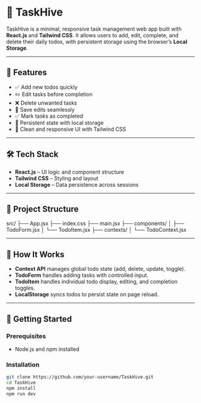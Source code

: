 # 🐝 TaskHive

TaskHive is a minimal, responsive task management web app built with **React.js** and **Tailwind CSS**. It allows users to add, edit, complete, and delete their daily todos, with persistent storage using the browser’s **Local Storage**.

---

## 🚀 Features

- ✅ Add new todos quickly
- ✏️ Edit tasks before completion
- ❌ Delete unwanted tasks
- 📁 Save edits seamlessly
- ✅ Mark tasks as completed
- 🔁 Persistent state with local storage
- 🧼 Clean and responsive UI with Tailwind CSS

---

## 🛠️ Tech Stack

- **React.js** – UI logic and component structure
- **Tailwind CSS** – Styling and layout
- **Local Storage** – Data persistence across sessions

---

## 📂 Project Structure

src/
├── App.jsx
├── index.css
├── main.jsx
├── components/
│ ├── TodoForm.jsx
│ └── TodoItem.jsx
├── contexts/
│ └── TodoContext.jsx


---

## 🧠 How It Works

- **Context API** manages global todo state (add, delete, update, toggle).
- **TodoForm** handles adding tasks with controlled input.
- **TodoItem** handles individual todo display, editing, and completion toggles.
- **LocalStorage** syncs todos to persist state on page reload.

---

## 🧪 Getting Started

### Prerequisites

- Node.js and npm installed

### Installation

```bash
git clone https://github.com/your-username/TaskHive.git
cd TaskHive
npm install
npm run dev
